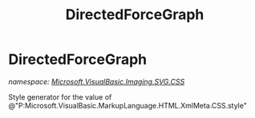 ﻿---
title: DirectedForceGraph
---

# DirectedForceGraph
_namespace: [Microsoft.VisualBasic.Imaging.SVG.CSS](N-Microsoft.VisualBasic.Imaging.SVG.CSS.html)_

Style generator for the value of @"P:Microsoft.VisualBasic.MarkupLanguage.HTML.XmlMeta.CSS.style"




